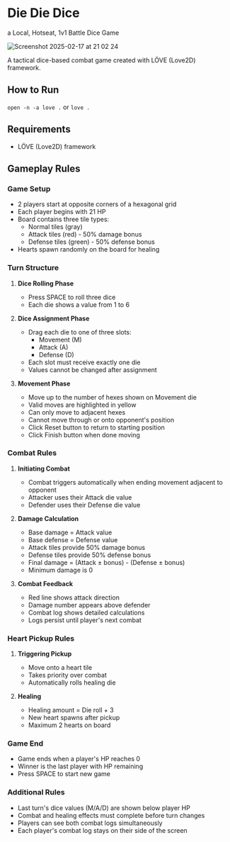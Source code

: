 # Die Die Dice
a Local, Hotseat, 1v1 Battle Dice Game

![Screenshot 2025-02-17 at 21 02 24](https://github.com/user-attachments/assets/01c0a80e-2ab8-4500-9d4d-564815574665)

A tactical dice-based combat game created with LÖVE (Love2D) framework.

## How to Run

``open -n -a love .``
or
``love .``

## Requirements

- LÖVE (Love2D) framework

## Gameplay Rules

### Game Setup
- 2 players start at opposite corners of a hexagonal grid
- Each player begins with 21 HP
- Board contains three tile types:
  - Normal tiles (gray)
  - Attack tiles (red) - 50% damage bonus
  - Defense tiles (green) - 50% defense bonus
- Hearts spawn randomly on the board for healing

### Turn Structure
1. **Dice Rolling Phase**
   - Press SPACE to roll three dice
   - Each die shows a value from 1 to 6

2. **Dice Assignment Phase**
   - Drag each die to one of three slots:
     - Movement (M)
     - Attack (A)
     - Defense (D)
   - Each slot must receive exactly one die
   - Values cannot be changed after assignment

3. **Movement Phase**
   - Move up to the number of hexes shown on Movement die
   - Valid moves are highlighted in yellow
   - Can only move to adjacent hexes
   - Cannot move through or onto opponent's position
   - Click Reset button to return to starting position
   - Click Finish button when done moving

### Combat Rules
1. **Initiating Combat**
   - Combat triggers automatically when ending movement adjacent to opponent
   - Attacker uses their Attack die value
   - Defender uses their Defense die value

2. **Damage Calculation**
   - Base damage = Attack value
   - Base defense = Defense value
   - Attack tiles provide 50% damage bonus
   - Defense tiles provide 50% defense bonus
   - Final damage = (Attack ± bonus) - (Defense ± bonus)
   - Minimum damage is 0

3. **Combat Feedback**
   - Red line shows attack direction
   - Damage number appears above defender
   - Combat log shows detailed calculations
   - Logs persist until player's next combat

### Heart Pickup Rules
1. **Triggering Pickup**
   - Move onto a heart tile
   - Takes priority over combat
   - Automatically rolls healing die

2. **Healing**
   - Healing amount = Die roll + 3
   - New heart spawns after pickup
   - Maximum 2 hearts on board

### Game End
- Game ends when a player's HP reaches 0
- Winner is the last player with HP remaining
- Press SPACE to start new game

### Additional Rules
- Last turn's dice values (M/A/D) are shown below player HP
- Combat and healing effects must complete before turn changes
- Players can see both combat logs simultaneously
- Each player's combat log stays on their side of the screen
